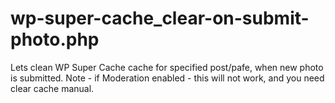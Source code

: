 # wp-super-cache_clear-on-submit-photo.php

Lets clean WP Super Cache cache for specified post/pafe, when new photo is submitted.
Note - if Moderation enabled - this will not work, and you need clear cache manual.

